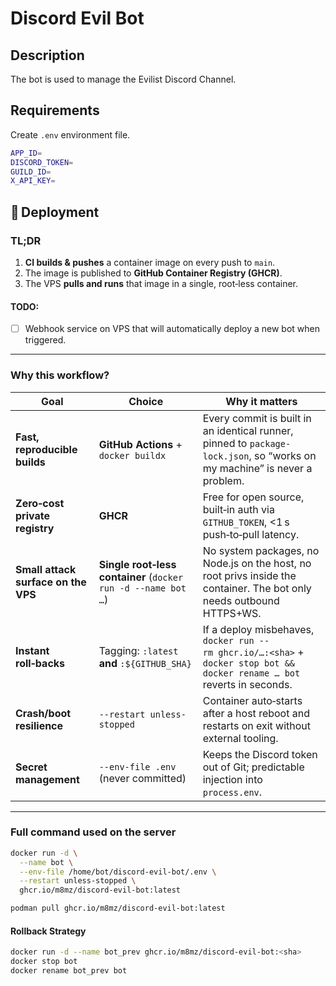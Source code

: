 # Discord Evil Bot

## Description

The bot is used to manage the Evilist Discord Channel.

## Requirements

Create `.env` environment file.

```sh
APP_ID=
DISCORD_TOKEN=
GUILD_ID=
X_API_KEY=
```

## 🚀 Deployment

### TL;DR
1. **CI builds & pushes** a container image on every push to `main`.
2. The image is published to **GitHub Container Registry (GHCR)**.
3. The VPS **pulls and runs** that image in a single, root‑less container.

#### TODO:

- [ ] Webhook service on VPS that will automatically deploy a new bot when triggered.

---

### Why this workflow?

| Goal | Choice | Why it matters |
|------|--------|----------------|
| **Fast, reproducible builds** | **GitHub Actions** + `docker buildx` | Every commit is built in an identical runner, pinned to `package-lock.json`, so “works on my machine” is never a problem. |
| **Zero‑cost private registry** | **GHCR** | Free for open source, built‑in auth via `GITHUB_TOKEN`, <1 s push‑to‑pull latency. |
| **Small attack surface on the VPS** | **Single root‑less container** (`docker run -d --name bot …`) | No system packages, no Node.js on the host, no root privs inside the container. The bot only needs outbound HTTPS+WS. |
| **Instant roll‑backs** | Tagging: `:latest` **and** `:${GITHUB_SHA}` | If a deploy misbehaves, `docker run --rm ghcr.io/…:<sha>` + `docker stop bot && docker rename … bot` reverts in seconds. |
| **Crash/boot resilience** | `--restart unless-stopped` | Container auto‑starts after a host reboot and restarts on exit without external tooling. |
| **Secret management** | `--env-file .env` (never committed) | Keeps the Discord token out of Git; predictable injection into `process.env`. |

---

### Full command used on the server

```bash
docker run -d \
  --name bot \
  --env-file /home/bot/discord-evil-bot/.env \
  --restart unless-stopped \
  ghcr.io/m8mz/discord-evil-bot:latest
```

```sh
podman pull ghcr.io/m8mz/discord-evil-bot:latest
```

#### Rollback Strategy

```sh
docker run -d --name bot_prev ghcr.io/m8mz/discord-evil-bot:<sha>
docker stop bot
docker rename bot_prev bot
```
